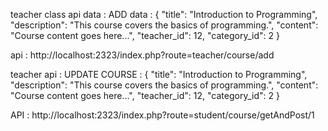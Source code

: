 teacher class api data : ADD 
data : 
{
    "title": "Introduction to Programming",
    "description": "This course covers the basics of programming.",
    "content": "Course content goes here...",
    "teacher_id": 12,
    "category_id": 2
}

api : http://localhost:2323/index.php?route=teacher/course/add


teacher api : UPDATE COURSE : 
{
    "title": "Introduction to Programming",
    "description": "This course covers the basics of programming.",
    "content": "Course content goes here...",
    "teacher_id": 12,
    "category_id": 2
}

API : http://localhost:2323/index.php?route=student/course/getAndPost/1



